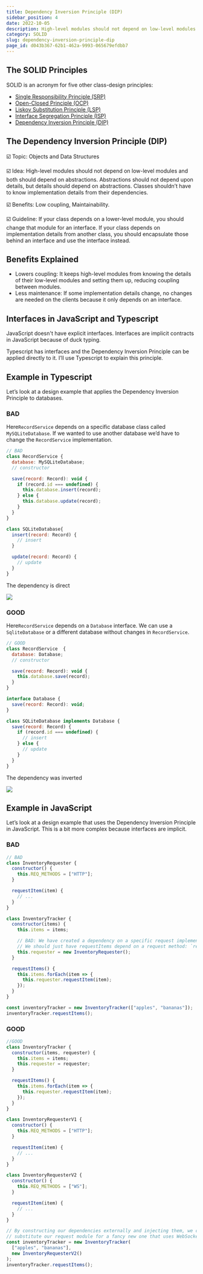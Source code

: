 ```yaml
---
title: Dependency Inversion Principle (DIP)
sidebar_position: 4
date: 2022-10-05
description: High-level modules should not depend on low-level modules and both should depend on abstractions. Abstractions should not depend upon details, but details should depend on abstractions. Classes shouldn’t have to know implementation details from their dependencies.
category: SOLID
slug: dependency-inversion-principle-dip
page_id: d043b367-62b1-462a-9993-065679efdbb7
---
```




## The SOLID Principles 


SOLID is an acronym for five other class-design principles:

- [Single Responsibility Principle (SRP)](/docs/code-tips/single-responsibility-principle-srp)
- [Open-Closed Principle (OCP)](/docs/code-tips/open-closed-principle-ocp)
- [Liskov Substitution Principle (LSP)](/docs/code-tips/liskov-substitution-principle-lsp)
- [Interface Segregation Principle (ISP)](/docs/code-tips/interface-segregation-principle-isp)
- [Dependency Inversion Principle (DIP)](/docs/code-tips/dependency-inversion-principle-dip)

## The Dependency Inversion Principle (DIP)


☑️ Topic: Objects and Data Structures


☑️ Idea: High-level modules should not depend on low-level modules and both should depend on abstractions. Abstractions should not depend upon details, but details should depend on abstractions. Classes shouldn’t have to know implementation details from their dependencies. 


☑️ Benefits: Low coupling, Maintainability.


☑️ Guideline: If your class depends on a lower-level module, you should change that module for an interface. If your class depends on implementation details from another class, you should encapsulate those behind an interface and use the interface instead.


## Benefits Explained

- Lowers coupling: It keeps high-level modules from knowing the details of their low-level modules and setting them up, reducing coupling between modules.
- Less maintenance: If some implementation details change, no changes are needed on the clients because it only depends on an interface.

## Interfaces in JavaScript and Typescript


JavaScript doesn't have explicit interfaces. Interfaces are implicit contracts in JavaScript because of duck typing.


Typescript has interfaces and the Dependency Inversion Principle can be applied directly to it. I’ll use Typescript to explain this principle.


## Example in Typescript


Let’s look at a design example that applies the Dependency Inversion Principle to databases. 


### BAD


Here`RecordService` depends on a specific database class called `MySQLiteDatabase`. If we wanted to use another database we’d have to change the `RecordService` implementation.


```javascript
// BAD
class RecordService {
  database: MySQLiteDatabase;
  // constructor

  save(record: Record): void {
    if (record.id === undefined) {
      this.database.insert(record);
    } else {
      this.database.update(record);
    }
  }
}

class SQLiteDatabase{
  insert(record: Record) {
    // insert
  }

  update(record: Record) {
    // update
  }
}
```


The dependency is direct


![](/images/docs/924250135.png)


### GOOD


Here`RecordService` depends on a `Database` interface. We can use a `SqliteDatabase` or a different database without changes in `RecordService`.


```javascript
// GOOD
class RecordService  {
  database: Database;
  // constructor

  save(record: Record): void {
    this.database.save(record);
  }
}

interface Database {
  save(record: Record): void;
}

class SQLiteDatabase implements Database {
  save(record: Record) {
    if (record.id === undefined) {
      // insert
    } else {
      // update
    }
  }
}
```


The dependency was inverted


![](/images/docs/893356382.png)


## Example in JavaScript


Let’s look at a design example that uses the Dependency Inversion Principle in JavaScript. This is a bit more complex because interfaces are implicit.


### BAD


```javascript
// BAD
class InventoryRequester {
  constructor() {
    this.REQ_METHODS = ["HTTP"];
  }

  requestItem(item) {
    // ...
  }
}

class InventoryTracker {
  constructor(items) {
    this.items = items;

    // BAD: We have created a dependency on a specific request implementation.
    // We should just have requestItems depend on a request method: `request`
    this.requester = new InventoryRequester();
  }

  requestItems() {
    this.items.forEach(item => {
      this.requester.requestItem(item);
    });
  }
}

const inventoryTracker = new InventoryTracker(["apples", "bananas"]);
inventoryTracker.requestItems();
```


### GOOD


```javascript
//GOOD
class InventoryTracker {
  constructor(items, requester) {
    this.items = items;
    this.requester = requester;
  }

  requestItems() {
    this.items.forEach(item => {
      this.requester.requestItem(item);
    });
  }
}

class InventoryRequesterV1 {
  constructor() {
    this.REQ_METHODS = ["HTTP"];
  }

  requestItem(item) {
    // ...
  }
}

class InventoryRequesterV2 {
  constructor() {
    this.REQ_METHODS = ["WS"];
  }

  requestItem(item) {
    // ...
  }
}

// By constructing our dependencies externally and injecting them, we can easily
// substitute our request module for a fancy new one that uses WebSockets.
const inventoryTracker = new InventoryTracker(
  ["apples", "bananas"],
  new InventoryRequesterV2()
);
inventoryTracker.requestItems();
```

